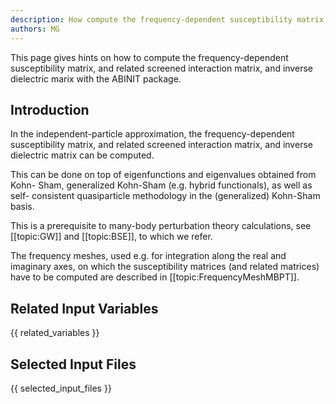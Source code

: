 ```yaml
---
description: How compute the frequency-dependent susceptibility matrix, and related screened interaction matrix, and inverse dielectric marix
authors: MG
---
```


This page gives hints on how to compute the frequency-dependent susceptibility matrix, and related screened
interaction matrix, and inverse dielectric marix with the ABINIT package.

## Introduction

In the independent-particle approximation, the frequency-dependent
susceptibility matrix, and related screened interaction matrix, and inverse
dielectric matrix can be computed.

This can be done on top of eigenfunctions and eigenvalues obtained from Kohn-
Sham, generalized Kohn-Sham (e.g. hybrid functionals), as well as self-
consistent quasiparticle methodology in the (generalized) Kohn-Sham basis.

This is a prerequisite to many-body perturbation theory calculations, see
[[topic:GW]] and [[topic:BSE]], to which we refer.

The frequency meshes, used e.g. for integration along the real and imaginary
axes, on which the susceptibility matrices (and related matrices) have to be
computed are described in [[topic:FrequencyMeshMBPT]].



## Related Input Variables

{{ related_variables }}

## Selected Input Files

{{ selected_input_files }}

